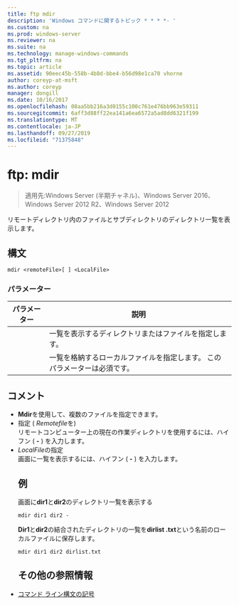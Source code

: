 ```yaml
---
title: ftp mdir
description: 'Windows コマンドに関するトピック * * * *- '
ms.custom: na
ms.prod: windows-server
ms.reviewer: na
ms.suite: na
ms.technology: manage-windows-commands
ms.tgt_pltfrm: na
ms.topic: article
ms.assetid: 90eec45b-558b-4b8d-bbe4-b56d98e1ca70 vhorne
author: coreyp-at-msft
ms.author: coreyp
manager: dongill
ms.date: 10/16/2017
ms.openlocfilehash: 08aa5bb216a3d0155c100c761e476bb963e59311
ms.sourcegitcommit: 6aff3d88ff22ea141a6ea6572a5ad8dd6321f199
ms.translationtype: MT
ms.contentlocale: ja-JP
ms.lasthandoff: 09/27/2019
ms.locfileid: "71375848"
---
```

# <a name="ftp-mdir"></a>ftp: mdir

>適用先:Windows Server (半期チャネル)、Windows Server 2016、Windows Server 2012 R2、Windows Server 2012

リモートディレクトリ内のファイルとサブディレクトリのディレクトリ一覧を表示します。   
## <a name="syntax"></a>構文  
```  
mdir <remoteFile>[ ] <LocalFile>  
```  
### <a name="parameters"></a>パラメーター  

|  パラメーター   |                               説明                                |
|--------------|--------------------------------------------------------------------------|
| <remoteFile> |   一覧を表示するディレクトリまたはファイルを指定します。   |
| <LocalFile>  | 一覧を格納するローカルファイルを指定します。 このパラメーターは必須です。 |

## <a name="remarks"></a>コメント  
- **Mdir**を使用して、複数のファイルを指定できます。  
- 指定 ( *Remotefile*を)  
  リモートコンピューター上の現在の作業ディレクトリを使用するには、ハイフン ( **-** ) を入力します。  
- *LocalFile*の指定  
  画面に一覧を表示するには、ハイフン ( **-** ) を入力します。  
  ## <a name="BKMK_Examples"></a>例  
  画面に**dir1**と**dir2**のディレクトリ一覧を表示する  
  ```  
  mdir dir1 dir2 -  
  ```  
  **Dir1**と**dir2**の結合されたディレクトリの一覧を**dirlist .txt**という名前のローカルファイルに保存します。  
  ```  
  mdir dir1 dir2 dirlist.txt  
  ```  
  ## <a name="additional-references"></a>その他の参照情報  
- [コマンド ライン構文の記号](command-line-syntax-key.md)  
